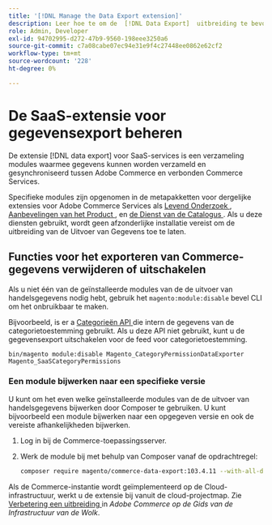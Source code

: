 ```yaml
---
title: '[!DNL Manage the Data Export extension]'
description: Leer hoe te om de  [!DNL Data Export]  uitbreiding te bevorderen en de diensten van de gegevensuitvoer te verwijderen of onbruikbaar te maken die niet worden vereist.
role: Admin, Developer
exl-id: 94702995-d272-47b9-9560-198eee3250a6
source-git-commit: c7a08cabe07ec94e31e9f4c27448ee0862e62cf2
workflow-type: tm+mt
source-wordcount: '228'
ht-degree: 0%

---
```


# De SaaS-extensie voor gegevensexport beheren

De extensie [!DNL data export] voor SaaS-services is een verzameling modules waarmee gegevens kunnen worden verzameld en gesynchroniseerd tussen Adobe Commerce en verbonden Commerce Services.

Specifieke modules zijn opgenomen in de metapakketten voor dergelijke extensies voor Adobe Commerce Services
als [ Levend Onderzoek ](/help/live-search/overview.md), [ Aanbevelingen van het Product ](/help/product-recommendations/overview.md), en [ de Dienst van de Catalogus ](/help/catalog-service/overview.md). Als u deze diensten gebruikt, wordt geen afzonderlijke installatie vereist om de uitbreiding van de Uitvoer van Gegevens toe te laten.

## Functies voor het exporteren van Commerce-gegevens verwijderen of uitschakelen

Als u niet één van de geïnstalleerde modules van de de uitvoer van handelsgegevens nodig hebt, gebruik het `magento:module:disable` bevel CLI om het onbruikbaar te maken.

Bijvoorbeeld, is er a [ Categorieën API ](https://developer.adobe.com/commerce/webapi/graphql/schema/catalog-service/queries/categories/) die intern de gegevens van de categorietoestemming gebruikt. Als u deze API niet gebruikt, kunt u de gegevensexport uitschakelen voor de feed voor categorietoestemming.

```shell script
bin/magento module:disable Magento_CategoryPermissionDataExporter Magento_SaaSCategoryPermissions
```

### Een module bijwerken naar een specifieke versie

U kunt om het even welke geïnstalleerde modules van de de uitvoer van handelsgegevens bijwerken door Composer te gebruiken. U kunt bijvoorbeeld een module bijwerken naar een opgegeven versie en ook de vereiste afhankelijkheden bijwerken.

1. Log in bij de Commerce-toepassingsserver.

1. Werk de module bij met behulp van Composer vanaf de opdrachtregel:

   ```bash
   composer require magento/commerce-data-export:103.4.11 --with-all-dependencies
   ```

Als de Commerce-instantie wordt geïmplementeerd op de Cloud-infrastructuur, werkt u de extensie bij vanuit de cloud-projectmap. Zie [ Verbetering een uitbreiding ](https://experienceleague.adobe.com/en/docs/commerce-cloud-service/user-guide/configure-store/extensions#upgrade-an-extension) in _Adobe Commerce op de Gids van de Infrastructuur van de Wolk_.
